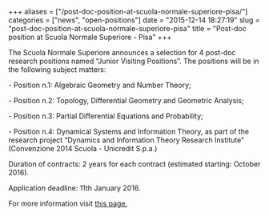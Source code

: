 +++
aliases = ["/post-doc-position-at-scuola-normale-superiore-pisa/"]
categories = ["news", "open-positions"]
date = "2015-12-14 18:27:19"
slug = "post-doc-position-at-scuola-normale-superiore-pisa"
title = "Post-doc position at Scuola Normale Superiore - Pisa"
+++
<div canvas-width="375.25999999999993">

The Scuola Normale Superiore announces a selection for 4 post-doc
research positions named “Junior Visiting Positions”. The positions will
be in the following subject matters:

</div>

<div>

\- Position n.1: Algebraic Geometry and Number Theory;

</div>

<div>

\- Position n.2: Topology, Differential Geometry and Geometric Analysis;

</div>

<div canvas-width="479.54000000000013">

\- Position n.3: Partial Differential Equations and Probability;

</div>

<div canvas-width="132.2">

\- Position n.4: Dynamical Systems and Information Theory, as part of
the research project “Dynamics and Information Theory Research
Institute” (Convenzione 2014 Scuola - Unicredit S.p.a.)

</div>

<div canvas-width="132.2">

</div>

<div canvas-width="132.2">

</div>

<div canvas-width="132.2">

<div canvas-width="10">

Duration of contracts: 2 years for each contract (estimated starting:
October 2016).

</div>

<div canvas-width="10">

</div>

</div>

<div canvas-width="10">

<div canvas-width="167.04">

</div>

<div>

Application deadline: 11th January 2016.

</div>

</div>

<div>

</div>

<div>

</div>

<div>

For more information visit [this
page.](http://www.sns.it/bando/assegni-di-ricerca-denominati-%E2%80%9Cjunior-visiting-position%E2%80%9D-quattro-giovani-studiosi-lo-svolgimento-di-attivit%C3%A0-di-ricerca-nel)

</div>

<div>

</div>
